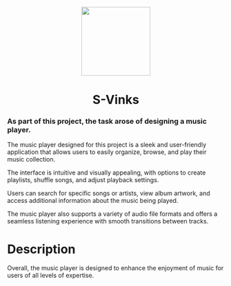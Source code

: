 <p align="center">
  <img src="https://github.com/P1trusHka/The-Sound/blob/main/Logo2.0.png"  height="160" width="160" />
</p>
<h1 align="center">S-Vinks</h1></li>


<h3> As part of this project, the task arose of designing a music player. </h3>


The music player designed for this project is a sleek and user-friendly application that allows users to easily organize, browse, and play their music collection. 

The interface is intuitive and visually appealing, with options to create playlists, shuffle songs, and adjust playback settings. 

Users can search for specific songs or artists, view album artwork, and access additional information about the music being played. 

The music player also supports a variety of audio file formats and offers a seamless listening experience with smooth transitions between tracks. 


# Description
Overall, the music player is designed to enhance the enjoyment of music for users of all levels of expertise.



